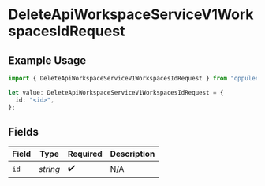 # DeleteApiWorkspaceServiceV1WorkspacesIdRequest

## Example Usage

```typescript
import { DeleteApiWorkspaceServiceV1WorkspacesIdRequest } from "oppulence-backend-sdk/models/operations";

let value: DeleteApiWorkspaceServiceV1WorkspacesIdRequest = {
  id: "<id>",
};
```

## Fields

| Field              | Type               | Required           | Description        |
| ------------------ | ------------------ | ------------------ | ------------------ |
| `id`               | *string*           | :heavy_check_mark: | N/A                |